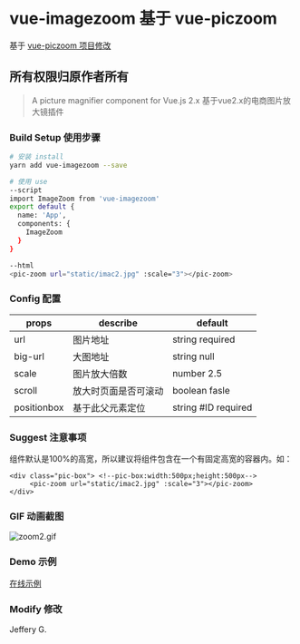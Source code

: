 # vue-imagezoom 基于 vue-piczoom

基于 [ vue-piczoom 项目修改](https://github.com/826327700/vue-piczoom) 

## 所有权限归原作者所有

> A picture magnifier component for Vue.js 2.x
基于vue2.x的电商图片放大镜插件

### Build Setup 使用步骤

``` bash
# 安装 install
yarn add vue-imagezoom --save
```
``` bash
# 使用 use
--script
import ImageZoom from 'vue-imagezoom'
export default {
  name: 'App',
  components: {
    ImageZoom
  }
}

--html
<pic-zoom url="static/imac2.jpg" :scale="3"></pic-zoom>
```
### Config 配置
props | describe | default
----|------|----
url | 图片地址  | string required
big-url | 大图地址 | string null
scale | 图片放大倍数  | number 2.5 
scroll | 放大时页面是否可滚动  | boolean fasle 
positionbox | 基于此父元素定位  | string #ID required

### Suggest 注意事项
组件默认是100%的高宽，所以建议将组件包含在一个有固定高宽的容器内。如：
```
<div class="pic-box"> <!--pic-box:width:500px;height:500px-->
     <pic-zoom url="static/imac2.jpg" :scale="3"></pic-zoom>
</div>
```
### GIF 动画截图
![zoom2.gif](http://upload-images.jianshu.io/upload_images/6651371-e26a702c2ef8651a.gif?imageMogr2/auto-orient/strip%7CimageView2/2/w/1240)

### Demo 示例
[在线示例](https://826327700.github.io/vue-imagezoom/dist/ "图片放大镜")

### Modify 修改

Jeffery G.